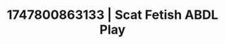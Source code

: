 ---
categories:
- Immersive erotica
- Femdom wrestling
- Self-pleasure
- Queer kinks
- Ethical porn
image: /assets/images/1747800863133.jpg
layout: post
seo:
  description: Featured content with premium Scat Fetish, ABDL Play. HD images available.
  keywords: Scat Fetish, ABDL Play
  og_image: /assets/images/1747800863133.jpg
  schema_type: VisualArtwork
tags:
- ABDL Play
- '#1747800863133'
- Scat Fetish
title: 1747800863133 | Scat Fetish ABDL Play
---